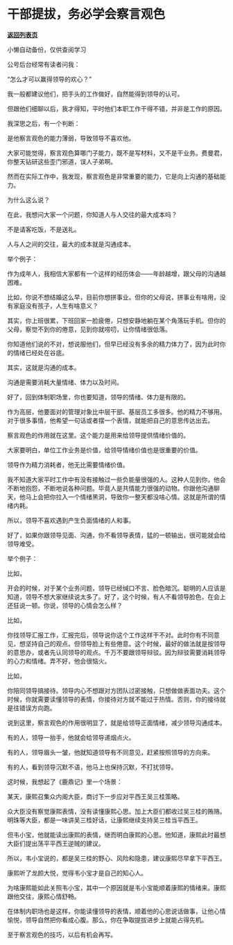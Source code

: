 # 干部提拔，务必学会察言观色

[**返回列表页**](/gzh/费曼的小茶馆)

小懒自动备份，仅供查阅学习

公号后台经常有读者问我：

  

“怎么才可以赢得领导的欢心？”

  

我一般都建议他们，把手头的工作做好，自然能得到领导的认可。

  

但跟他们细聊以后，我才得知，平时他们本职工作干得不错，并非是工作的原因。

  

我深思之后，有一个判断：

  

是他察言观色的能力薄弱，导致领导不喜欢他。

  

大家可能觉得，察言观色算哪门子能力，既不是写材料，又不是干业务。费曼君，你整天钻研这些歪门邪道，误人子弟啊。

  

然而在实际工作中，我发现，察言观色是非常重要的能力，它是向上沟通的基础能力。

  

为什么这么说？

  

在此，我想问大家一个问题，你知道人与人交往的最大成本吗？

  

不是请客吃饭，不是送礼。

  

人与人之间的交往，最大的成本就是沟通成本。

  

举个例子：

  

作为成年人，我相信大家都有一个这样的经历体会——年龄越增，跟父母的沟通越困难。

  

比如，你说不想结婚这么早，目前你想拼事业。但你的父母说，拼事业有啥用，没有家庭没有孩子，人生有啥意义？

  

其实，你上班很累，下班回家一脸疲倦，只想安静地躺在某个角落玩手机。但你的父母，察觉不到你的倦意，见到你就唠叨，让你情绪很低落。

  

你知道他们说的不对，想说服他们，但早已经没有多余的精力体力了，因为此时你的情绪已经处在谷底。

  

其实，这就是沟通的成本。

  

沟通是需要消耗大量情绪、体力以及时间。

  

好了，回到体制职场里，你也要知道，领导的情绪、体力是有限的。

  

作为高层，他要面对的管理对象比中层干部、基层员工多很多。他的精力不够用。对于很多事情，他希望一句话或者摆一个表情，就能把自己的意思传达出去。

  

察言观色的作用就在这里。这个能力是用来给领导提供情绪价值的。

  

大家要明白，单位工作业务是价值，给领导情绪价值也是很重要的价值。

  

领导作为精力消耗者，他无比需要情绪价值。

  

我不知道大家平时工作中有没有接触过一些负能量很强的人。这种人见到你，他会不断地抱怨，不断地说各种问题。毕竟人是共情能力很强的动物。你跟他沟通聊天，他马上会把你拉入一个情绪黑洞，导致你一整天都没啥心情。这就是所谓的情绪内耗。

  

所以，领导不喜欢遇到产生负面情绪的人和事。

  

好了，如果你跟领导见面、沟通，你不看领导表情，猛的一顿输出，很可能就会给领导难受。

  

举个例子：

  

比如，

  

开会的时候，对于某个业务问题，领导已经缄口不言、脸色暗沉。聪明的人应该是知道，领导不想大家继续说太多了。好了，这个时候，有人不看领导脸色，在会上还狂说一顿。你说，领导的心情会怎么样？

  

比如，

  

你找领导汇报工作，汇报完后，领导说你这个工作这样干不对。此时你有不同意见，想坚持自己的观点。但领导脸上有些倦意。这个时候，最好的做法就是按领导的意思办，或者先认同领导的观点。千万不要跟领导辩驳。因为辩驳需要消耗领导的心力和情绪。弄不好，他会很恼火。

  

比如，

  

你陪同领导搞接待。领导内心不想跟对方团队过密接触，只想做做表面功夫。这个时候，你就需要读懂领导的表情，你接待对方就不能过于热情。否则，你的接待就是往错误方向跑。

  

说到这里，察言观色的作用很明显了，就是给领导正面情绪，减少领导沟通成本。

  

有的人，领导一抬手，他就会给领导递烟点火。

  

有的人，领导眉头一皱，他就知道领导有不同意见，赶紧按照领导的方向来。

  

有的人，看到领导沉默不语，他马上也保持沉默，不打扰领导。

  

这时候，我想起了《鹿鼎记》里一个场景：

  

某天，康熙召集众内阁大臣，商讨下一步应对平西王吴三桂策略。

  

众大臣没有察觉康熙表情，没有读懂康熙心思。加上大臣们都收过吴三桂的贿赂。明珠等大臣，都是一味讲吴三桂好话，让康熙继续支持吴三桂当平西王。

  

但韦小宝，他就能读出康熙的表情，继而明白康熙的心思。他知道，康熙此时最想大臣们提出荡平平西王逆贼的建议。

  

所以，韦小宝说的，都是吴三桂的野心、风险和隐患，建议康熙尽早拿下平西王。

  

康熙听了龙颜大悦，觉得韦小宝才是自己的知心人。

  

为啥康熙能如此关照韦小宝，其中一个原因就是韦小宝能顺着康熙的情绪来。康熙跟他交往，康熙心情舒畅。

  

在体制内职场也是这样，你能读懂领导的表情，顺着他的心思说话做事，让他心情愉悦，领导自然把你看成心腹。那么，你在争取提拔进步上就能占得先机。

  

至于察言观色的技巧，以后有机会再写。

